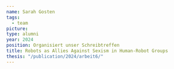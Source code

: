 ```yaml
---
name: Sarah Gosten
tags:
  - team
picture:
type: alumni
year: 2024
position: Organisiert unser Schreibtreffen
title: Robots as Allies Against Sexism in Human-Robot Groups
thesis: "/publication/2024/arbeit6/"
---
```


